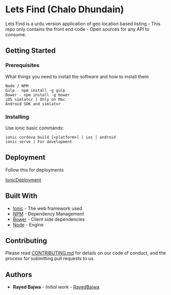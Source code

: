 # Lets Find (Chalo Dhundain)

Lets Find is a urdu version application of geo location based listing - This repo only contains the front end code - Open sources for any API to consume.

## Getting Started



### Prerequisites

What things you need to install the software and how to install them

```
Node / NPM
Gulp - npm install -g gulp
Bower - npm install -g bower
iOS simlator | Only on Mac
Android SDK and simlator
```

### Installing

Use ionic basic commands:

```
ionic cordova build [<platform>] | ios | android
ionic serve | For development
```


## Deployment

Follow this for deployments 

[IonicDeployment](https://ionicframework.com/docs/intro/deploying/)

## Built With

* [Ionic](https://ionicframework.com/docs/intro/deploying/) - The web framework used
* [NPM](https://www.npmjs.com/) - Dependency Management
* [Bower](https://bower.io/) - Client side dependencies
* [Node](https://nodejs.org/en/) - Engine

## Contributing

Please read [CONTRIBUTING.md](https://gist.github.com/PurpleBooth/b24679402957c63ec426) for details on our code of conduct, and the process for submitting pull requests to us.



## Authors

* **Rayed Bajwa** - *Initial work* - [RayedBajwa](https://github.com/rayedbajwa/lets-find/import)
